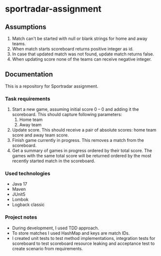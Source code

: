 # sportradar-assignment

## Assumptions

1. Match can't be started with null or blank strings for home and away teams.
2. When match starts scoreboard returns positive integer as id.
3. In case that updated match was not found, update match returns false.
4. When updating score none of the teams can receive negative integer.

## Documentation 

This is a repository for Sportradar assignment. 

### Task requirements

1. Start a new game, assuming initial score 0 – 0 and adding it the scoreboard.
This should capture following parameters:
   1. Home team
   2. Away team
2. Update score. This should receive a pair of absolute scores: home team score and away
   team score.
3. Finish game currently in progress. This removes a match from the scoreboard.
4. Get a summary of games in progress ordered by their total score. The games with the same
   total score will be returned ordered by the most recently started match in the scoreboard.

### Used technologies

- Java 17
- Maven
- JUnit5
- Lombok
- Logback classic

### Project notes

- During development, I used TDD approach.
- To store matches I used HashMap and keys are match IDs.
- I created unit tests to test method implementations, integration tests for scoreboard
to test scoreboard resource leaking and acceptance test to create
scenario from requirements.